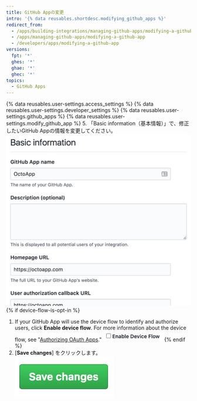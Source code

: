 ```yaml
---
title: GitHub Appの変更
intro: '{% data reusables.shortdesc.modifying_github_apps %}'
redirect_from:
  - /apps/building-integrations/managing-github-apps/modifying-a-github-app
  - /apps/managing-github-apps/modifying-a-github-app
  - /developers/apps/modifying-a-github-app
versions:
  fpt: '*'
  ghes: '*'
  ghae: '*'
  ghec: '*'
topics:
  - GitHub Apps
---
```


{% data reusables.user-settings.access_settings %}
{% data reusables.user-settings.developer_settings %}
{% data reusables.user-settings.github_apps %}
{% data reusables.user-settings.modify_github_app %}
5. 「Basic information（基本情報）」で、修正したいGitHub Appの情報を変更してください。 ![Basic information section for your GitHub App](/assets/images/github-apps/github_apps_basic_information.png){% if device-flow-is-opt-in %}
1. If your GitHub App will use the device flow to identify and authorize users, click **Enable device flow**. For more information about the device flow, see "[Authorizing OAuth Apps](/developers/apps/building-oauth-apps/authorizing-oauth-apps#device-flow)." ![Screenshot showing field for enabling device flow](/assets/images/oauth-apps/enable-device-flow.png){% endif %}
6. [**Save changes**] をクリックします。 ![GitHub Appの変更保存ボタン](/assets/images/github-apps/github_apps_save_changes.png)
